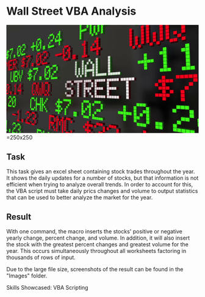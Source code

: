 # Wall Street VBA Analysis
![wall_street](Images/wall_street.png)=250x250

## Task
This task gives an excel sheet containing stock trades throughout the year. It shows the daily updates for a number of stocks, but that information is not efficient when trying to analyze overall trends. In order to account for this, the VBA script must take daily prics changes and volume to output statistics that can be used to better analyze the market for the year.

## Result
With one command, the macro inserts the stocks' positive or negative yearly change, percent change, and volume. In addition, it will also insert the stock with the greatest percent changes and greatest volume for the year. This occurs simultaneously throughout all worksheets factoring in thousands of rows of input. 

Due to the large file size, screenshots of the result can be found in the "Images" folder.

Skills Showcased: VBA Scripting
